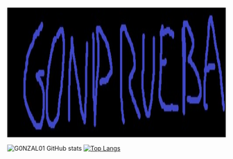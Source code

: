 <p align="center">
  <img width="1400" height="300" src="https://github.com/GONPRUEBA/GONPRUEBA/blob/main/LOGO.jpg">
</p>
<p align="center"> 
  
![G0NZAL01 GitHub stats]( https://github-readme-stats.vercel.app/api?username=GONPRUEBA&count_private=true&&theme=tokyonight)
[![Top Langs](https://github-readme-stats.vercel.app/api/top-langs/?username=GONPRUEBA&layout=donut&theme=tokyonight)](https://github.com/GONPRUEBA/github-readme-stats)
</p> 
